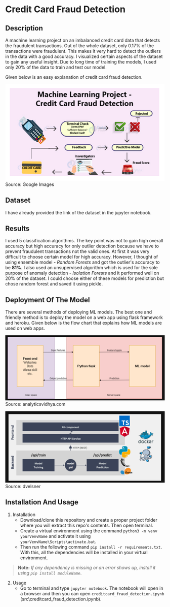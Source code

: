 # Credit Card Fraud Detection

## Description
A machine learning project on an imbalanced credit card data that detects the fraudulent transactions. Out of the whole dataset, only 0.17% of the transactions
were fraudulent. This makes it very hard to detect the outliers in the data with a good accuracy. I visualized certain aspects of the dataset to gain any useful insight. Due to long time of training the models, I used only 20% of the data to train and test our model.

Given below is an easy explanation of credit card fraud detection.

![](images/flowchart.png)
Source: Google Images
## Dataset
I have already provided the link of the dataset in the jupyter notebook.

## Results
I used 5 classification algorithms. The key point was not to gain high overall accuracy but high accuracy for only outlier detection because we have to prevent fraudulent transactions not the valid ones. At first it was very difficult to choose certain model for high accuracy. However, I thought of using ensemble model - *Random Forests* and got the outlier's accuracy to be **81%**. I also used an unsupervised algorithm which is used for the sole purpose of anomaly detection - *Isolation Forests* and it performed well on 20% of the dataset. I could choose either of these models for prediction but chose random forest and saved it using pickle.

## Deployment Of The Model
There are several methods of deploying ML models. The best one and friendly method is to deploy the model on a web app using flask framework and heroku. Given below is the flow chart that explains how ML models are used on web apps.

![](images/deployment.png)
Source: analyticsvidhya.com

![](images/deploymentdocker.png)
Source: dvelsner

## Installation And Usage
1. Installation
   - Download/clone this repository and create a proper project folder where you will extract this repo's contents. Then open terminal.
   - Create a virtual environment using the command ````python3 -m venv yourVenvName```` and activate it using ````yourVenvName\Scripts\activate.bat````.
   - Then run the following command ````pip install -r requirements.txt````. With this, all the dependencies will be installed in your virtual environment. 
> **Note:** *If any dependency is missing or an error shows up, install it using ````pip install moduleName````*.

2. Usage
   - Go to terminal and type ````jupyter notebook````. The notebook will open in a browser and then you can open ````creditcard_fraud_detection.ipynb````    (src\creditcard_fraud_detection.ipynb).
